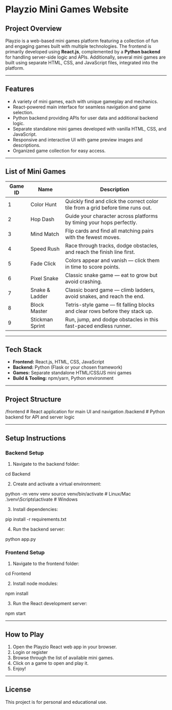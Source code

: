 # Playzio Mini Games Website

## Project Overview

Playzio is a web-based mini games platform featuring a collection of fun and engaging games built with multiple technologies. The frontend is primarily developed using **React.js**, complemented by a **Python backend** for handling server-side logic and APIs. Additionally, several mini games are built using separate HTML, CSS, and JavaScript files, integrated into the platform.

---

## Features

- A variety of mini games, each with unique gameplay and mechanics.
- React-powered main interface for seamless navigation and game selection.
- Python backend providing APIs for user data and additional backend logic.
- Separate standalone mini games developed with vanilla HTML, CSS, and JavaScript.
- Responsive and interactive UI with game preview images and descriptions.
- Organized game collection for easy access.

---

## List of Mini Games

| Game ID | Name            | Description                                                                     |
| ------- | --------------- | ------------------------------------------------------------------------------- |
| 1       | Color Hunt      | Quickly find and click the correct color tile from a grid before time runs out. |
| 2       | Hop Dash        | Guide your character across platforms by timing your hops perfectly.            |
| 3       | Mind Match      | Flip cards and find all matching pairs with the fewest moves.                   |
| 4       | Speed Rush      | Race through tracks, dodge obstacles, and reach the finish line first.          |
| 5       | Fade Click      | Colors appear and vanish — click them in time to score points.                  |
| 6       | Pixel Snake     | Classic snake game — eat to grow but avoid crashing.                            |
| 7       | Snake & Ladder  | Classic board game — climb ladders, avoid snakes, and reach the end.            |
| 8       | Block Master    | Tetris-style game — fit falling blocks and clear rows before they stack up.     |
| 9       | Stickman Sprint | Run, jump, and dodge obstacles in this fast-paced endless runner.               |

---

## Tech Stack

- **Frontend:** React.js, HTML, CSS, JavaScript
- **Backend:** Python (Flask or your chosen framework)
- **Games:** Separate standalone HTML/CSS/JS mini games
- **Build & Tooling:** npm/yarn, Python environment

---

## Project Structure

/frontend # React application for main UI and navigation
/backend # Python backend for API and server logic

---

## Setup Instructions

### Backend Setup

1. Navigate to the backend folder:

cd Backend

2. Create and activate a virtual environment:

python -m venv venv
source venv/bin/activate # Linux/Mac
.\venv\Scripts\activate # Windows

3. Install dependencies:

pip install -r requirements.txt

4. Run the backend server:

python app.py

### Frontend Setup

1. Navigate to the frontend folder:

cd Frontend

2. Install node modules:

npm install

3. Run the React development server:

npm start

---

## How to Play

1. Open the Playzio React web app in your browser.
2. Login or register
3. Browse through the list of available mini games.
4. Click on a game to open and play it.
5. Enjoy!

---

## License

This project is for personal and educational use.
